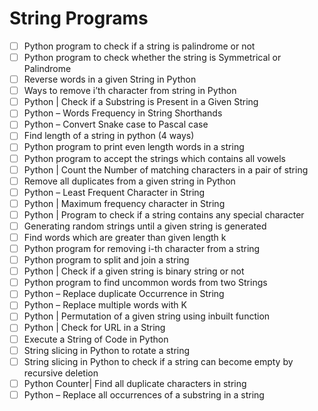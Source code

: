# String Programs 

- [ ] Python program to check if a string is palindrome or not
- [ ] Python program to check whether the string is Symmetrical or Palindrome
- [ ] Reverse words in a given String in Python
- [ ] Ways to remove i’th character from string in Python
- [ ] Python | Check if a Substring is Present in a Given String
- [ ] Python – Words Frequency in String Shorthands
- [ ] Python – Convert Snake case to Pascal case
- [ ] Find length of a string in python (4 ways)
- [ ] Python program to print even length words in a string
- [ ] Python program to accept the strings which contains all vowels
- [ ] Python | Count the Number of matching characters in a pair of string
- [ ] Remove all duplicates from a given string in Python
- [ ] Python – Least Frequent Character in String
- [ ] Python | Maximum frequency character in String
- [ ] Python | Program to check if a string contains any special character
- [ ] Generating random strings until a given string is generated
- [ ] Find words which are greater than given length k
- [ ] Python program for removing i-th character from a string
- [ ] Python program to split and join a string
- [ ] Python | Check if a given string is binary string or not
- [ ] Python program to find uncommon words from two Strings
- [ ] Python – Replace duplicate Occurrence in String
- [ ] Python – Replace multiple words with K
- [ ] Python | Permutation of a given string using inbuilt function
- [ ] Python | Check for URL in a String
- [ ] Execute a String of Code in Python
- [ ] String slicing in Python to rotate a string
- [ ] String slicing in Python to check if a string can become empty by recursive deletion
- [ ] Python Counter| Find all duplicate characters in string
- [ ] Python – Replace all occurrences of a substring in a string